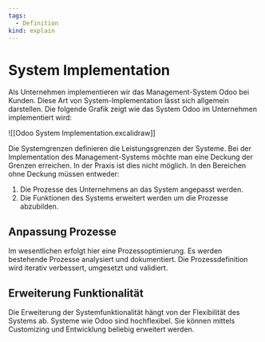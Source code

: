 ```yaml
---
tags:
  - Definition
kind: explain
---
```

# System Implementation

Als Unternehmen implementieren wir das Management-System Odoo bei Kunden. Diese Art von System-Implementation lässt sich allgemein darstellen. Die folgende Grafik zeigt wie das System Odoo im Unternehmen implementiert wird:

![[Odoo System Implementation.excalidraw]]

Die Systemgrenzen definieren die Leistungsgrenzen der Systeme. Bei der Implementation des Management-Systems möchte man eine Deckung der Grenzen erreichen. In der Praxis ist dies nicht möglich. In den Bereichen ohne Deckung müssen entweder:

1. Die Prozesse des Unternehmens an das System angepasst werden.
2. Die Funktionen des Systems erweitert werden um die Prozesse abzubilden.

## Anpassung Prozesse

Im wesentlichen erfolgt hier eine Prozessoptimierung. Es werden bestehende Prozesse analysiert und dokumentiert. Die Prozessdefinition wird iterativ verbessert, umgesetzt und validiert. 
## Erweiterung Funktionalität

Die Erweiterung der Systemfunktionalität hängt von der Flexibilität des Systems ab. Systeme wie Odoo sind hochflexibel. Sie können mittels Customizing und Entwicklung beliebig erweitert werden.

